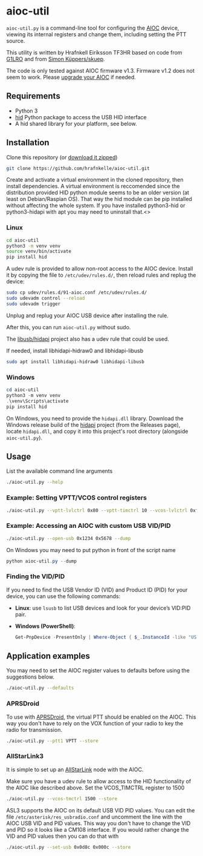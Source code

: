 # aioc-util

`aioc-util.py` is a command-line tool for configuring the [AIOC](https://github.com/skuep/AIOC)
device, viewing its internal registers and change them, including setting the PTT source.


This utility is written by Hrafnkell Eiríksson TF3HR based on code from [G1LRO](https://g1lro.uk/?p=676) and from [Simon Küppers/skuep](https://github.com/skuep/AIOC/pull/93#issuecomment-2571321845).

The code is only tested against AIOC firmware v1.3. Firmware v1.2 does not seem to work. Please [upgrade your AIOC](https://github.com/skuep/AIOC#how-to-program) if needed.


## Requirements

- Python 3
- [hid](https://pypi.org/project/hid/) Python package to access the USB HID interface
- A hid shared library for your platform, see below.

## Installation

Clone this repository (or [download it zipped](https://github.com/hrafnkelle/aioc-util/archive/refs/heads/main.zip))
```bash
git clone https://github.com/hrafnkelle/aioc-util.git
```

Create and activate a virtual environment in the cloned repository, then install dependencies.
A virtual environment is reccomended since the distribution provided HID python module seems to be an older version (at least on Debian/Raspian OS). That way the hid module can be pip installed without affecting the whole system. If you have installed python3-hid or python3-hidapi with apt you may need to uninstall that.<>

### Linux
```bash
cd aioc-util
python3 -m venv venv
source venv/bin/activate
pip install hid
```

A udev rule is provided to allow non-root access to the AIOC device. Install it by copying
the file to `/etc/udev/rules.d/`, then reload rules and replug the device:

```bash
sudo cp udev/rules.d/91-aioc.conf /etc/udev/rules.d/
sudo udevadm control --reload
sudo udevadm trigger
```

Unplug and replug your AIOC USB device after installing the rule.

After this, you can run `aioc-util.py` without sudo.

The [libusb/hidapi](https://github.com/libusb/hidapi) project also has a udev rule that could be used.

If needed, install libhidapi-hidraw0 and libhidapi-libusb
```bash
sudo apt install libhidapi-hidraw0 libhidapi-libusb
```

### Windows

```powershell
cd aioc-util
python3 -m venv venv
.\venv\Scripts\activate
pip install hid
```

On Windows, you need to provide the `hidapi.dll` library. Download the Windows release build of the [hidapi](https://github.com/libusb/hidapi) project (from the Releases page), locate `hidapi.dll`, and copy it into this project's root directory (alongside `aioc-util.py`).

## Usage

List the available command line arguments
```bash
./aioc-util.py --help
```

### Example: Setting VPTT/VCOS control registers

```bash
./aioc-util.py --vptt-lvlctrl 0x80 --vptt-timctrl 10 --vcos-lvlctrl 0xff --vcos-timctrl 20 --store
```

### Example: Accessing an AIOC with custom USB VID/PID

```bash
./aioc-util.py --open-usb 0x1234 0x5678 --dump
```

On Windows you may need to put python in front of the script name
```powershell
python aioc-util.py --dump
```


### Finding the VID/PID

If you need to find the USB Vendor ID (VID) and Product ID (PID) for your device, you can use the following commands:

- **Linux**: use `lsusb` to list USB devices and look for your device’s VID:PID pair.
- **Windows (PowerShell)**:

  ```powershell
  Get-PnpDevice -PresentOnly | Where-Object { $_.InstanceId -like "USB\VID*" } | Select-Object Name, InstanceId
  ```

## Application examples

You may need to set the AIOC register values to defaults before using the suggestions below.

```bash
./aioc-util.py --defaults 
```


### APRSDroid

To use with [APRSDroid](https://aprsdroid.org/), the virtual PTT should be enabled on the AIOC. This way you don't have to rely on the VOX function of your radio to key the radio for transmission.

```bash
./aioc-util.py --ptt1 VPTT --store
```

### AllStarLink3

It is simple to set up an [AllStarLink](https://www.allstarlink.org/) node with the AIOC. 

Make sure you have a udev rule to allow access to the HID functionality of the AIOC like described above. Set the VCOS_TIMCTRL register to 1500

```bash
./aioc-util.py --vcos-tmctrl 1500 --store
```

ASL3 supports the AIOC on its default USB VID PID values. You can edit the file `/etc/asterisk/res_usbradio.conf` and 
uncomment the line with the AIOC USB VID and PID values. This way you don't have to change the VID and PID so it looks like a CM108 interface. If you would rather change the VID and PID values then you can do that with
```bash
./aioc-util.py --set-usb 0x0d8c 0x000c --store
```

